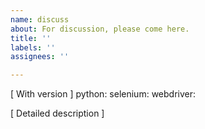 ```yaml
---
name: discuss
about: For discussion, please come here.
title: ''
labels: ''
assignees: ''

---
```


[ With version ]
python: 
selenium: 
webdriver:

[ Detailed description ]
